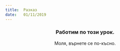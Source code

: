 ```yaml
---
title:  Разказ
date:   01/11/2019
---
```


### <center>Работим по този урок.</center>
<center>Моля, върнете се по-късно.</center>